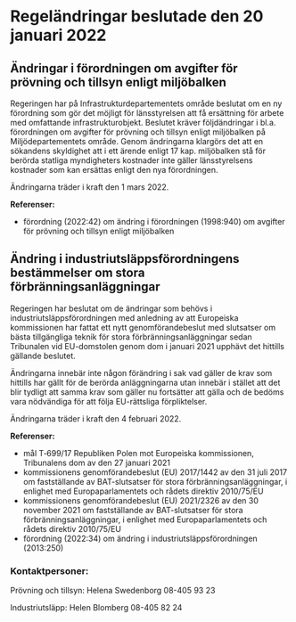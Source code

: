 # Regeländringar beslutade den 20 januari 2022

## Ändringar i förordningen om avgifter för prövning och tillsyn enligt miljöbalken

Regeringen har på Infrastrukturdepartementets område beslutat om en ny förordning som gör det möjligt för länsstyrelsen att få ersättning för arbete med omfattande infrastrukturobjekt. Beslutet kräver följdändringar i bl.a. förordningen om avgifter för prövning och tillsyn enligt miljöbalken på Miljödepartementets område. Genom ändringarna klargörs det att en sökandens skyldighet att i ett ärende enligt 17 kap. miljöbalken stå för berörda statliga myndigheters kostnader inte gäller länsstyrelsens kostnader som kan ersättas enligt den nya förordningen.

Ändringarna träder i kraft den 1 mars 2022\.

**Referenser:**

* förordning (2022:42\) om ändring i förordningen (1998:940\) om avgifter för prövning och tillsyn enligt miljöbalken

## Ändring i industriutsläppsförordningens bestämmelser om stora förbränningsanläggningar

Regeringen har beslutat om de ändringar som behövs i industriutsläppsförordningen med anledning av att Europeiska kommissionen har fattat ett nytt genomförandebeslut med slutsatser om bästa tillgängliga teknik för stora förbränningsanläggningar sedan Tribunalen vid EU\-domstolen genom dom i januari 2021 upphävt det hittills gällande beslutet.

Ändringarna innebär inte någon förändring i sak vad gäller de krav som hittills har gällt för de berörda anläggningarna utan innebär i stället att det blir tydligt att samma krav som gäller nu fortsätter att gälla och de bedöms vara nödvändiga för att följa EU\-rättsliga förpliktelser.

Ändringarna träder i kraft den 4 februari 2022\.

**Referenser:**

* mål T‑699/17 Republiken Polen mot Europeiska kommissionen, Tribunalens dom av den 27 januari 2021
* kommissionens genomförandebeslut (EU) 2017/1442 av den 31 juli 2017 om fastställande av BAT\-slutsatser för stora förbränningsanläggningar, i enlighet med Europaparlamentets och rådets direktiv 2010/75/EU
* kommissionens genomförandebeslut (EU) 2021/2326 av den 30 november 2021 om fastställande av BAT\-slutsatser för stora förbränningsanläggningar, i enlighet med Europaparlamentets och rådets direktiv 2010/75/EU
* förordning (2022:34\) om ändring i industriutsläppsförordningen (2013:250\)

### Kontaktpersoner:

Prövning och tillsyn: Helena Swedenborg 08\-405 93 23

Industriutsläpp: Helen Blomberg 08\-405 82 24
